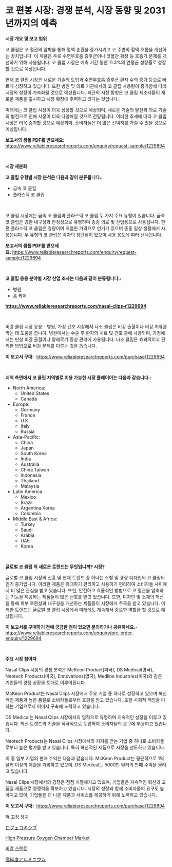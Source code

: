 <p><h1>코 편봉 시장: 경쟁 분석, 시장 동향 및 2031년까지의 예측</h1></p><p><strong>시장 개요 및 보고 범위</strong></p>
<p><p>코 클립은 코 혈관의 압박을 통해 혈액 순환을 증가시키고 코 주변의 혈액 흐름을 개선하는 장치입니다. 이 제품은 주로 수면무호흡 증후군이나 코혈관 확장 등 호흡기 문제를 개선하기 위해 사용됩니다. 코 클립 시장은 예측 기간 동안 11.3%의 연평균 성장률로 성장할 것으로 예상됩니다.</p><p>현재 코 클립 시장은 새로운 기술의 도입과 수면무호흡 증후군 환자 수의 증가 등으로 빠르게 성장하고 있습니다. 또한 병원 및 의료 기관에서의 코 클립 사용량이 증가함에 따라 시장의 성장이 가속화될 것으로 예상됩니다. 최근의 시장 동향은 코 클립 제조사들이 새로운 제품을 출시하고 시장 확장에 주력하고 있다는 것입니다.</p><p>미래에는 코 클립 시장이 더욱 성장할 것으로 예상되며, 새로운 기술의 발전과 의료 기술의 발전으로 인해 시장이 더욱 다양해질 것으로 전망됩니다. 이러한 추세에 따라 코 클립 시장은 더욱 증가할 것으로 예상되며, 소비자들은 더 많은 선택지를 가질 수 있을 것으로 예상됩니다.</p></p>
<p><strong>보고서의 샘플 PDF를 받으세요:</strong> <a href="https://www.reliableresearchreports.com/enquiry/request-sample/1229694">https://www.reliableresearchreports.com/enquiry/request-sample/1229694</a></p>
<p>&nbsp;</p>
<p><strong>시장 세분화</strong></p>
<p><strong>코 클립 유형별 시장 분석은 다음과 같이 분류됩니다.:</strong></p>
<p><ul><li>금속 코 클립</li><li>플라스틱 코 클립</li></ul></p>
<p>&nbsp;</p>
<p><p>코 클립 시장에는 금속 코 클립과 플라스틱 코 클립 두 가지 주요 유형이 있습니다. 금속 코 클립은 강한 내구성과 안정성으로 유명하며 종종 의료 및 산업용으로 사용됩니다. 한편 플라스틱 코 클립은 경량이며 저렴한 가격으로 인기가 있으며 종종 일상 생활에서 사용됩니다. 두 유형의 코 클립은 각자의 장단점이 있으며 사용 용도에 따라 선택됩니다.</p></p>
<p><strong>보고서의 샘플 PDF를 받으세요:</strong>&nbsp;<a href="https://www.reliableresearchreports.com/enquiry/request-sample/1229694">https://www.reliableresearchreports.com/enquiry/request-sample/1229694</a></p>
<p>&nbsp;</p>
<p><strong> 코 클립 응용 분야별 시장 산업 조사는 다음과 같이 분류됩니다.:</strong></p>
<p><ul><li>병원</li><li>홈 케어</li></ul></p>
<p><strong><a href="https://www.reliableresearchreports.com/nasal-clips-r1229694">https://www.reliableresearchreports.com/nasal-clips-r1229694</a></strong></p>
<p>&nbsp;</p>
<p><p>비강 클립 시장 응용 - 병원, 가정 간호 시장에서 나소 클립은 비강 출혈이나 비강 저류를 막는 데 도움을 줍니다. 병원에서는 수술 후 환자의 치료 및 간호 중에 사용되며, 가정에서는 만성 비강 출혈이나 알레르기 증상 관리에 사용됩니다. 나소 클립은 효과적이고 편리한 방법으로 비강 문제를 다루는 것을 돕습니다.</p></p>
<p><strong>이 보고서 구매:</strong>&nbsp; <a href="https://www.reliableresearchreports.com/purchase/1229694">https://www.reliableresearchreports.com/purchase/1229694</a></p>
<p>&nbsp;</p>
<p><strong>지역 측면에서 코 클립 지역별로 이용 가능한 시장 플레이어는 다음과 같습니다.:</strong></p>
<p><ul>
    <li>
        North America:
        <ul>
            <li>United States</li>
            <li>Canada</li>
        </ul>
    </li>
    <li>
        Europe:
        <ul>
            <li>Germany</li>
            <li>France</li>
            <li>U.K.</li>
            <li>Italy</li>
            <li>Russia</li>
        </ul>
    </li>
    <li>
        Asia-Pacific:
        <ul>
            <li>China</li>
            <li>Japan</li>
            <li>South Korea</li>
            <li>India</li>
            <li>Australia</li>
            <li>China Taiwan</li>
            <li>Indonesia</li>
            <li>Thailand</li>
            <li>Malaysia</li>
        </ul>
    </li>
    <li>
        Latin America:
        <ul>
            <li>Mexico</li>
            <li>Brazil</li>
            <li>Argentina Korea</li>
            <li>Colombia</li>
        </ul>
    </li>
    <li>
        Middle East & Africa:
        <ul>
            <li>Turkey</li>
            <li>Saudi</li>
            <li>Arabia</li>
            <li>UAE</li>
            <li>Korea</li>
        </ul>
    </li>
    </ul></p>
<p>&nbsp;</p>
<p><strong>글로벌 코 클립 의 새로운 트렌드는 무엇입니까? 시장?</strong></p>
<p><p>글로벌 코 클립 시장의 신흥 및 현재 트렌드 중 하나는 소형 및 경량 디자인의 코 클립의 인기 증가입니다. 이러한 제품은 휴대하기 편리하고 사용하기 편리하여 소비자들 사이에서 더 많은 관심을 받고 있습니다. 또한, 안전하고 효율적인 방법으로 코 혈관을 압축하는 기능을 제공하는 제품들이 많은 선호를 받고 있습니다. 또한, 디자인 및 소재의 혁신을 통해 피부 호환성과 내구성을 개선하는 제품들이 시장에서 주목을 받고 있습니다. 이러한 트렌드는 글로벌 코 클립 시장에서 미래에도 계속해서 중요한 역할을 할 것으로 예상됩니다.</p></p>
<p><strong>이 보고서를 구매하기 전에 궁금한 점이 있으면 문의하거나 공유하세요.</strong>- <a href="https://www.reliableresearchreports.com/enquiry/pre-order-enquiry/1229694">https://www.reliableresearchreports.com/enquiry/pre-order-enquiry/1229694</a></p>
<p>&nbsp;</p>
<p><strong>주요 시장 참여자</strong></p>
<p><p>Nasal Clips 시장의 경쟁 분석은 McKeon Product(미국), DS Medical(영국), Neotech Products(미국), Ennovations(영국), Medline Industries(미국)와 같은 기업들의 경쟁 상황을 토대로 이루어집니다. </p><p>McKeon Product는 Nasal Clips 시장에서 주요 기업 중 하나로 성장하고 있으며 혁신적인 제품과 높은 품질로 소비자들로부터 호평을 받고 있습니다. 또한 사회적 책임을 다하는 기업으로서 이미지 구축에 노력하고 있습니다.</p><p>DS Medical는 Nasal Clips 시장에서의 업적으로 유명하며 지속적인 성장을 이루고 있습니다. 최신 트렌드와 기술을 적극적으로 도입하여 소비자들의 요구에 부응하고 있습니다.</p><p>Neotech Products는 Nasal Clips 시장에서의 지지를 받는 기업 중 하나로 소비자들로부터 높은 평가를 받고 있습니다. 특히 혁신적인 제품으로 시장을 선도하고 있습니다.</p><p>이 중 일부 기업의 판매 수익은 다음과 같습니다. McKeon Product는 평균적으로 1억 달러 이상의 매출을 기록하고 있으며, DS Medical는 5000만 달러의 판매 수익을 올리고 있습니다.</p><p>Nasal Clips 시장에서의 경쟁은 점점 치열해지고 있으며, 기업들은 지속적인 혁신과 고품질 제품으로 경쟁력을 확보하고 있습니다. 시장의 성장과 함께 소비자들의 요구도 높아지고 있어, 기업들은 더 나은 제품과 서비스를 제공하기 위해 노력하고 있습니다.</p></p>
<p><strong>이 보고서 구매:</strong>&nbsp;&nbsp;<a href="https://www.reliableresearchreports.com/purchase/1229694">https://www.reliableresearchreports.com/purchase/1229694</a></p>
<p><p><a href="https://github.com/vskv4779xr1/Market-Research-Report-List-1/blob/main/147855629264.md">혀 고정 장치</a></p><p><a href="https://medium.com/@jacobkelly525/%E3%83%AD%E3%83%95%E3%82%A7%E3%82%B3%E3%82%AD%E3%82%B7%E3%83%96%E5%B8%82%E5%A0%B4%E3%81%AF-2031%E5%B9%B4%E3%81%BE%E3%81%A7%E3%81%AE%E5%B8%82%E5%A0%B4%E3%82%B7%E3%82%A7%E3%82%A2-%E3%82%B5%E3%82%A4%E3%82%BA-%E4%BA%88%E6%B8%AC%E3%81%AB%E7%84%A6%E7%82%B9%E3%82%92%E5%BD%93%E3%81%A6%E3%81%A6%E3%81%84%E3%81%BE%E3%81%99-b6967558cf7a">ロフェコキシブ</a></p><p><a href="https://github.com/juancolorado15/Market-Research-Report-List-2/blob/main/high-pressure-oxygen-chamber-market.md">High Pressure Oxygen Chamber Market</a></p><p><a href="https://github.com/CliftonFisher9067/Market-Research-Report-List-1/blob/main/936290329265.md">비강 스텐트</a></p><p><a href="https://github.com/EmoryYundt1935/Market-Research-Report-List-1/blob/main/145541928876.md">高純度アルミニウム</a></p></p>